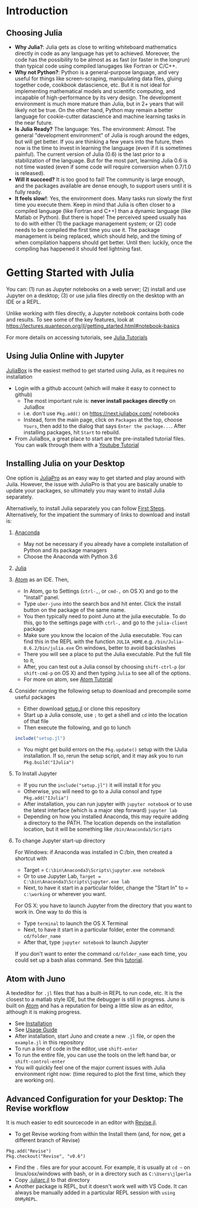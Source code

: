 # Introduction
## Choosing Julia

- **Why Julia?**: Julia gets as close to writing whiteboard mathematics directly in code as any language has yet to achieved.  Moreover, the code has the possibility to be almost as as fast (or faster in the longrun) than typical code using compiled lanugages like Fortran or C/C++.
- **Why not Python?**: Python is a general-purpose language, and very useful for things like screen-scraping, manipulating data files, gluing together code, cookbook datascience, etc.  But it is not ideal for implementing mathematical models and scientific computing, and incapable of high-performance by its very design.  The development environment is much more mature than Julia, but in 2+ years that will likely not be true.  On the other hand, Python may remain a better language for cookie-cutter datascience and machine learning tasks in the near future.
- **Is Julia Ready?** The language: Yes.  The environment: Almost.  The general "development environment" of Julia is rough around the edges, but will get better.  If you are thinking a few years into the future, then now is the time to invest in learning the language (even if it is sometimes painful).  The current version of Julia (0.6) is the last prior to a stabilization of the language.  But for the most part, learning Julia 0.6 is not time wasted (even if some code will require conversion when 0.7/1.0 is released).
- **Will it succeed?** It is too good to fail!  The community is large enough, and the packages available are dense enough, to support users until it is fully ready.
- **It feels slow!**:  Yes, the environment does.  Many tasks run slowly the first time you execute them.  Keep in mind that Julia is often closer to a compiled language (like Fortran and C++) than a dynamic language (like Matlab or Python).  But there is hope!  The perceived speed usually has to do with either (1) the package management system; or (2) code needs to be compiled the first time you use it.  The package management is being replaced, which should help, and the timing of when compilation happens should get better.  Until then: luckily, once the compiling has happened it should feel lightning fast.

# Getting Started with Julia

You can: (1) run as Jupyter notebooks on a web server; (2) install and use Jupyter on a desktop; (3) or use julia files directly on the desktop with an IDE or a REPL.

Unlike working with files directly, a Jupyter notebook contains both code and results.  To see some of the key features, look at https://lectures.quantecon.org/jl/getting_started.html#notebook-basics

For more details on accessing tutorials, see [Julia Tutorials](julia/tutorials.md)

## Using Julia Online with Jupyter

[JuliaBox](https://next.juliabox.com/)  is the easiest method to get started using Julia, as it requires no installation
- Login with a github account (which will  make it easy to connect to github)
	 - The most important rule is: **never install packages directly** on JuliaBox
	 - i.e. don't use `Pkg.add()` on https://next.juliabox.com/ notebooks
     - Instead, form the main page, click on `Packages` at the top, choose `Yours`, then add to the dialog that says `Enter the package...`.  After installing packages, hit `Start` to rebuild.
- From JuliaBox, a great place to start are the pre-installed tutorial files.  You can walk through them with a [Youtube Tutorial](https://www.youtube.com/watch?v=4igzy3bGVkQ)

## Installing Julia on your Desktop
One option is [JuliaPro](https://juliacomputing.com/products/juliapro.html) as an easy way to get started and play around with Juila.  However, the issue with JuliaPro is that you are basically unable to update your packages, so ultimately you may want to install Julia separately.

Alternatively, to install Julia separately you can follow [First Steps](https://lectures.quantecon.org/jl/getting_started.html#first-steps).  Alternatively, for the impatient the summary of links to download and install is:
1. [Anaconda](https://www.anaconda.com/download/)

    - May not be necessary if you already have a complete installation of Python and its package managers
    - Choose the Anaconda with Python 3.6

2. [Julia](https://julialang.org/downloads/)
3. [Atom](https://atom.io/) as an IDE.  Then,

    - In Atom, go to Settings (`ctrl-,`, or `cmd-,` on OS X) and go to the "Install" panel.
    - Type `uber-juno` into the search box and hit enter. Click the install button on the package of the same name.
    - You then typically need to point Juno at the julia executable.  To do this, go to the settings page with `ctrl-,` and go to the `julia-client` package
    - Make sure you know the locaion of the Julia executable.  You can find this in the REPL with the function `JULIA_HOME`.e.g. `/bin/Julia-0.6.2/bin/julia.exe`  On windows, better to avoid backslashes
    - There you will see a place to put the Julia executable. Put the full file to it,
    - After, you can test out a Julia consol by choosing `shift-ctrl-p` (or `shift-cmd-p` on OS X) and then typing `Julia` to see all of the options.
    - For more on atom, see [Atom Tutorial](atom.md)

4. Consider running the following setup to download and precompile some useful packages

    - Either download [setup.jl](etc/setup.jl) or clone this repository
    - Start up a Julia console, use `;` to get a shell and `cd` into the location of that file
    - Then execute the following, and go to lunch
    ```julia
    include("setup.jl")
    ```
    - You might get build errors on the `Pkg.update()` setup with the IJulia installation.  If so, rerun the setup script, and it may ask you to run `Pkg.build("IJulia")`
5. To Install Jupyter
    - If you run the `include("setup.jl")` it will install it for you
    - Otherwise, you will need to go to a Julia consol and type `Pkg.add("IJulia")`
    - After installation, you can run jupyter with `jupyter notebook` or to use the latest interface (which is a major step forward) `jupyter lab`
    - Depending on how you installed Anaconda, this may require adding a directory to the PATH.  The location depends on the installation location, but it will be something like `/bin/Anaconda3/Scripts`

6. To change Jupyter start-up directory

   For Windows: if Anaconda was installed in C:/bin, then created a shortcut with
   - Target = `C:\bin\Anaconda3\Scripts\jupyter.exe notebook`
   - Or to use Jupyter Lab, `Target = C:\bin\Anaconda3\Scripts\jupyter.exe lab`
   - Next, to have it start in a particular folder, change the "Start In" to = `c:\working` or wherever you want.

   For OS X: you have to launch Jupyter from the directory that you want to work in. One way to do this is
   - Type `terminal` to launch the OS X Terminal
   - Next, to have it start in a particular folder, enter the command: `cd/folder_name`
   - After that, type `jupyter notebook` to launch Jupyter

   If you don't want to enter the command `cd/folder_name` each time, you could set up a bash alias command. See this [tutorial](https://davidwalsh.name/alias-bash).


## Atom with Juno

A texteditor for `.jl` files that has a built-in REPL to run code, etc.  It is the closest to a matlab style IDE, but the debugger is still in progress.  Juno is built on [Atom](https://atom.io/) and has a reputation for being a little slow as an editor, although it is making progress.

  - See [Installation](http://docs.junolab.org/latest/man/installation.html)
  - See [Usage Guide](http://docs.junolab.org/latest/man/basic_usage.html)
  - After installation, start Juno and create a new `.jl` file, or open the `example.jl` in this repository
  - To run a line of code in the editor, use `shift-enter`
  - To run the entire file, you can use the tools on the left hand bar, or `shift-control-enter`
  - You will quickly feel one of the major current issues with Julia environment right now: (time required to plot the first time, which they are working on).

## Advanced Configuration for your Desktop: The Revise workflow
It is much easier to edit sourcecode in an editor with [Revise.jl](https://github.com/timholy/Revise.jl).
- To get Revise working from within the  Install them (and, for now, get a different branch of Revise)
```
Pkg.add("Revise")
Pkg.checkout("Revise", "v0.6")
```
- Find the `.` files are for your account.  For example, it is usually at `cd ~` on linux/osx/windows with bash, or in a directory such as `C:\Users\jlperla`
- Copy [.juliarc.jl](etc/.juliarc.jl) to that directory
- Another package is 
REPL, but it doesn't work well with VS Code.  It can always be manually added in a particular REPL session with `using OhMyREPL`.
